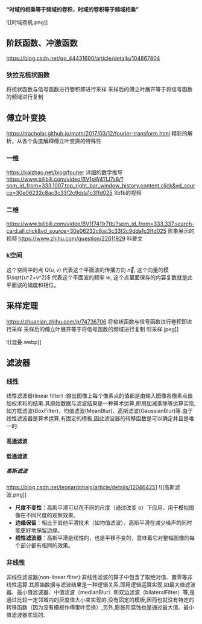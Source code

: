 **“时域的相乘等于频域的卷积，时域的卷积等于频域相乘”**

![[时域卷机.png]]
## 阶跃函数、冲激函数
https://blog.csdn.net/qq_44431690/article/details/104867804
### 狄拉克梳状函数
将梳状函数与信号函数进行卷积即进行采样
采样后的傅立叶展开等于将信号函数的频域进行复制

## 傅立叶变换
https://tracholar.github.io/math/2017/03/12/fourier-transform.html
精彩的解析，从各个角度解释傅立叶变换的特殊性
### 一维
https://kaizhao.net/blog/fourier
详细的数学推导
https://www.bilibili.com/video/BV1pW411J7s8/?spm_id_from=333.1007.top_right_bar_window_history.content.click&vd_source=30e06232c8ac3c33f2c9dda1c3ffd025
3b1b的视频
### 二维
https://www.bilibili.com/video/BV1f7411r7tb/?spm_id_from=333.337.search-card.all.click&vd_source=30e06232c8ac3c33f2c9dda1c3ffd025
形象展示的视频
https://www.zhihu.com/question/22611929
科普文

### k空间

这个空间中的点 $\mathrm{Q}(u, v)$ 代表这个平面波的传播方向 $\vec{n}$, 这个向量的模 $\sqrt{u^2+v^2}$ 代表这个平面波的频率 $w$, 这个点里面保存的内容复数就是此平面波的幅度和相位。


## 采样定理
https://zhuanlan.zhihu.com/p/74736706
将梳状函数与信号函数进行卷积即进行采样
采样后的傅立叶展开等于将信号函数的频域进行复制
![[采样.jpeg]]

![[混叠.webp]]

## 滤波器

### 线性
线性滤波器(linear filter) :输出图像上每个像素点的值都是由输入图像各像素点值加权求和的结果.其原始数据与滤波结果是一种算术运算,即用加减乘除等运算实现,如方框滤波(BoxFilter)、均值滤波(MeanBlur)、高斯滤波(GaussianBlur)等.由于线性滤波器是算术运算,有固定的模板,因此滤波器的转移函数是可以确定并且是唯一的.

#### 高通滤波

#### 低通滤波
##### 高斯滤波
https://blog.csdn.net/leonardohaig/article/details/120464251
![[高斯滤波.png]]
- **尺度不变性**：高斯平滑可以在不同的尺度（通过改变 σ）下应用，用于模拟图像在不同尺度的观察效果。
- **边缘保留**：相比于其他平滑技术（如均值滤波），高斯平滑在减少噪声的同时能更好地保留边缘。
- **线性滤波器**：高斯平滑是线性的，也是平移不变的，意味着它对整幅图像的每个部分都有相同的效果。

### 非线性
非线性滤波器(non-linear filter):非线性滤波的算子中包含了取绝对值、置零等非线性运算.其原始数据与滤波结果是一种逻辑关系,即用逻辑运算实现,如最大值滤波器、最小值滤波器、中值滤波（medianBlur）和双边滤波（bilateralFilter）等,是通过比较一定邻域内的灰度值大小来实现的,没有固定的模板,因而也就没有特定的转移函数（因为没有模板作傅里叶变换）,另外,膨胀和腐蚀也是通过最大值、最小值滤波器实现的.
